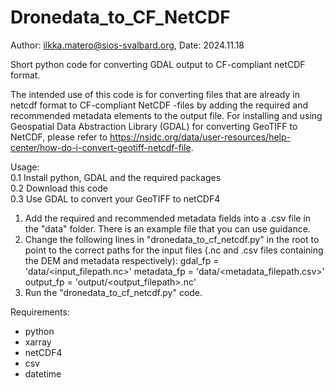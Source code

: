 # Dronedata_to_CF_NetCDF
Author: ilkka.matero@sios-svalbard.org,
Date: 2024.11.18

Short python code for converting GDAL output to CF-compliant netCDF format. 

The intended use of this code is for converting files that are already in netcdf format to CF-compliant NetCDF -files by adding the required and recommended metadata elements to the output file.
For installing and using Geospatial Data Abstraction Library (GDAL) for converting GeoTIFF to NetCDF, please refer to https://nsidc.org/data/user-resources/help-center/how-do-i-convert-geotiff-netcdf-file.

Usage:  
  0.1 Install python, GDAL and the required packages  
  0.2 Download this code  
  0.3 Use GDAL to convert your GeoTIFF to netCDF4  
  1. Add the required and recommended metadata fields into a .csv file in the "data" folder. There is an example file that you can use guidance.
  2. Change the following lines in "dronedata_to_cf_netcdf.py" in the root to point to the correct paths for the input files (.nc and .csv files containing the DEM and metadata respectively):
          gdal_fp = 'data/<input_filepath.nc>'
          metadata_fp = 'data/<metadata_filepath.csv>'
          output_fp = 'output/<output_filepath>.nc'
  3. Run the "dronedata_to_cf_netcdf.py" code.


Requirements:
  - python 
  - xarray
  - netCDF4
  - csv
  - datetime
